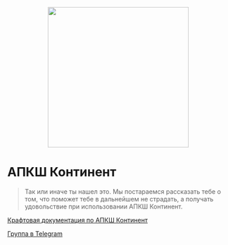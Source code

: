 <p align="center">
  <img width="320" height="320" src="https://github.com/g00dvin/continent-faq/blob/master/res/logo.png">
</p>

# АПКШ Континент
> Так или иначе ты нашел это. 
> Мы постараемся рассказать тебе о том, что поможет тебе в дальнейшем не страдать, а получать удовольствие при использовании АПКШ Континент.

[Крафтовая документация по АПКШ Континент](https://docs.apksh.net/)

[Группа в Telegram](https://t.me/apksh)




